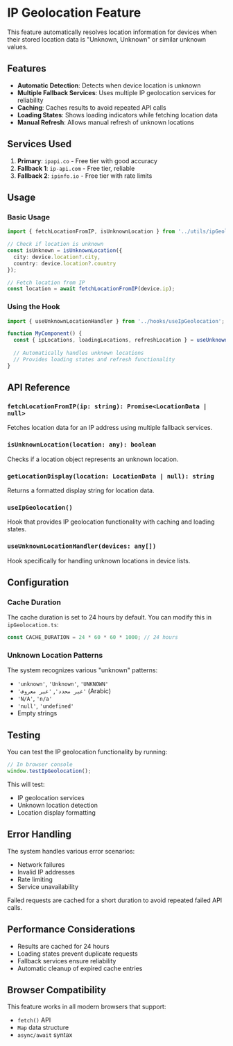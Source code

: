 # IP Geolocation Feature

This feature automatically resolves location information for devices when their stored location data is "Unknown, Unknown" or similar unknown values.

## Features

- **Automatic Detection**: Detects when device location is unknown
- **Multiple Fallback Services**: Uses multiple IP geolocation services for reliability
- **Caching**: Caches results to avoid repeated API calls
- **Loading States**: Shows loading indicators while fetching location data
- **Manual Refresh**: Allows manual refresh of unknown locations

## Services Used

1. **Primary**: `ipapi.co` - Free tier with good accuracy
2. **Fallback 1**: `ip-api.com` - Free tier, reliable
3. **Fallback 2**: `ipinfo.io` - Free tier with rate limits

## Usage

### Basic Usage

```typescript
import { fetchLocationFromIP, isUnknownLocation } from '../utils/ipGeolocation';

// Check if location is unknown
const isUnknown = isUnknownLocation({
  city: device.location?.city,
  country: device.location?.country
});

// Fetch location from IP
const location = await fetchLocationFromIP(device.ip);
```

### Using the Hook

```typescript
import { useUnknownLocationHandler } from '../hooks/useIpGeolocation';

function MyComponent() {
  const { ipLocations, loadingLocations, refreshLocation } = useUnknownLocationHandler(devices);
  
  // Automatically handles unknown locations
  // Provides loading states and refresh functionality
}
```

## API Reference

### `fetchLocationFromIP(ip: string): Promise<LocationData | null>`

Fetches location data for an IP address using multiple fallback services.

### `isUnknownLocation(location: any): boolean`

Checks if a location object represents an unknown location.

### `getLocationDisplay(location: LocationData | null): string`

Returns a formatted display string for location data.

### `useIpGeolocation()`

Hook that provides IP geolocation functionality with caching and loading states.

### `useUnknownLocationHandler(devices: any[])`

Hook specifically for handling unknown locations in device lists.

## Configuration

### Cache Duration

The cache duration is set to 24 hours by default. You can modify this in `ipGeolocation.ts`:

```typescript
const CACHE_DURATION = 24 * 60 * 60 * 1000; // 24 hours
```

### Unknown Location Patterns

The system recognizes various "unknown" patterns:

- `'unknown'`, `'Unknown'`, `'UNKNOWN'`
- `'غير محدد'`, `'غير معروف'` (Arabic)
- `'N/A'`, `'n/a'`
- `'null'`, `'undefined'`
- Empty strings

## Testing

You can test the IP geolocation functionality by running:

```javascript
// In browser console
window.testIpGeolocation();
```

This will test:
- IP geolocation services
- Unknown location detection
- Location display formatting

## Error Handling

The system handles various error scenarios:

- Network failures
- Invalid IP addresses
- Rate limiting
- Service unavailability

Failed requests are cached for a short duration to avoid repeated failed API calls.

## Performance Considerations

- Results are cached for 24 hours
- Loading states prevent duplicate requests
- Fallback services ensure reliability
- Automatic cleanup of expired cache entries

## Browser Compatibility

This feature works in all modern browsers that support:
- `fetch()` API
- `Map` data structure
- `async/await` syntax 